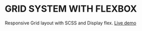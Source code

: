 # GRID SYSTEM WITH FLEXBOX
Responsive Grid layout with SCSS and Display flex.
[Live demo](https://ga-mo.github.io/gridflex/demo/)